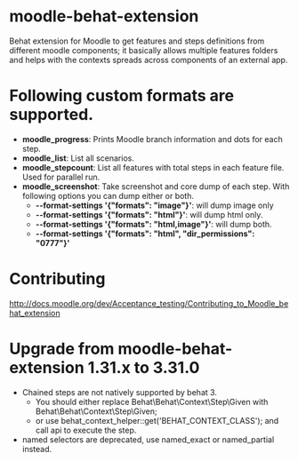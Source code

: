 moodle-behat-extension
======================

Behat extension for Moodle to get features and steps definitions from different moodle components; it basically allows multiple features folders and helps with the contexts spreads across components of an external app.

Following custom formats are supported.
======================================
* **moodle_progress**: Prints Moodle branch information and dots for each step.
* **moodle_list**: List all scenarios.
* **moodle_stepcount**: List all features with total steps in each feature file. Used for parallel run.
* **moodle_screenshot**: Take screenshot and core dump of each step. With following options you can dump either or both.
  * **--format-settings '{"formats": "image"}'**: will dump image only
  * **--format-settings '{"formats": "html"}'**: will dump html only.
  * **--format-settings '{"formats": "html,image"}'**: will dump both.
  * **--format-settings '{"formats": "html", "dir_permissions": "0777"}'**

Contributing
============

http://docs.moodle.org/dev/Acceptance_testing/Contributing_to_Moodle_behat_extension

Upgrade from moodle-behat-extension 1.31.x to 3.31.0
====================================================
* Chained steps are not natively supported by behat 3.
  * You should either replace Behat\Behat\Context\Step\Given with Behat\Behat\Context\Step\Given;
  * or use behat_context_helper::get('BEHAT_CONTEXT_CLASS'); and call api to execute the step.
* named selectors are deprecated, use named_exact or named_partial instead.

